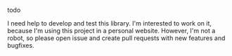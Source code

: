 todo

I need help to develop and test this library.
I'm interested to work on it, because I'm using this project in a personal website. However, I'm not a robot, so please open issue and create pull requests with new features and bugfixes.
